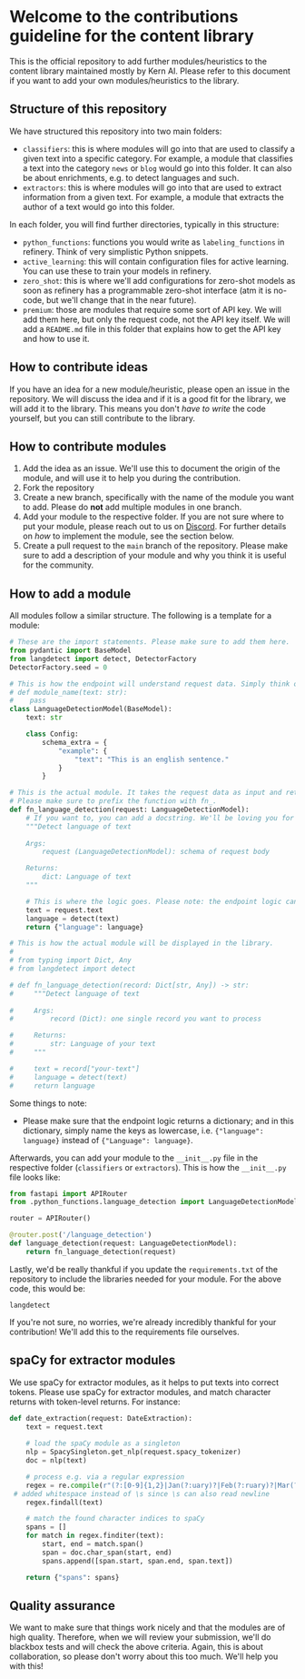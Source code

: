# Welcome to the contributions guideline for the content library
This is the official repository to add further modules/heuristics to the content library maintained mostly by Kern AI. Please refer to this document if you want to add your own modules/heuristics to the library.

## Structure of this repository
We have structured this repository into two main folders:
- `classifiers`: this is where modules will go into that are used to classify a given text into a specific category. For example, a module that classifies a text into the category `news` or `blog` would go into this folder. It can also be about enrichments, e.g. to detect languages and such.
- `extractors`: this is where modules will go into that are used to extract information from a given text. For example, a module that extracts the author of a text would go into this folder.

In each folder, you will find further directories, typically in this structure:
- `python_functions`: functions you would write as `labeling_functions` in refinery. Think of very simplistic Python snippets.
- `active_learning`: this will contain configuration files for active learning. You can use these to train your models in refinery.
- `zero_shot`: this is where we'll add configurations for zero-shot models as soon as refinery has a programmable zero-shot interface (atm it is no-code, but we'll change that in the near future).
- `premium`: those are modules that require some sort of API key. We will add them here, but only the request code, not the API key itself. We will add a `README.md` file in this folder that explains how to get the API key and how to use it.

## How to contribute ideas
If you have an idea for a new module/heuristic, please open an issue in the repository. We will discuss the idea and if it is a good fit for the library, we will add it to the library. This means you don't _have to write_ the code yourself, but you can still contribute to the library.

## How to contribute modules
1. Add the idea as an issue. We'll use this to document the origin of the module, and will use it to help you during the contribution.
2. Fork the repository
3. Create a new branch, specifically with the name of the module you want to add. Please do **not** add multiple modules in one branch.
4. Add your module to the respective folder. If you are not sure where to put your module, please reach out to us on [Discord](https://discord.gg/qf4rGCEphW). For further details on _how_ to implement the module, see the section below.
5. Create a pull request to the `main` branch of the repository. Please make sure to add a description of your module and why you think it is useful for the community.

## How to add a module
All modules follow a similar structure. The following is a template for a module:

```python
# These are the import statements. Please make sure to add them here.
from pydantic import BaseModel
from langdetect import detect, DetectorFactory 
DetectorFactory.seed = 0

# This is how the endpoint will understand request data. Simply think of this as a function signature. The below code would look as follows in "pure Python":
# def module_name(text: str):
#    pass
class LanguageDetectionModel(BaseModel):
    text: str

    class Config:
        schema_extra = {
            "example": {
                "text": "This is an english sentence."
            }
        }

# This is the actual module. It takes the request data as input and returns the output.
# Please make sure to prefix the function with fn_.
def fn_language_detection(request: LanguageDetectionModel):
    # If you want to, you can add a docstring. We'll be loving you for that :D
    """Detect language of text
        
    Args:
        request (LanguageDetectionModel): schema of request body

    Returns:
        dict: Language of text
    """

    # This is where the logic goes. Please note: the endpoint logic can look slightly different to the code that is displayed in the module itself, as requests work different than plain Python.
    text = request.text
    language = detect(text)
    return {"language": language}

# This is how the actual module will be displayed in the library.
# 
# from typing import Dict, Any
# from langdetect import detect

# def fn_language_detection(record: Dict[str, Any]) -> str:
#     """Detect language of text
        
#     Args:
#         record (Dict): one single record you want to process

#     Returns:
#         str: Language of your text
#     """

#     text = record["your-text"]
#     language = detect(text)
#     return language
```

Some things to note:
- Please make sure that the endpoint logic returns a dictionary; and in this dictionary, simply name the keys as lowercase, i.e. `{"language": language}` instead of `{"Language": language}`.

Afterwards, you can add your module to the `__init__.py` file in the respective folder (`classifiers` or `extractors`). This is how the `__init__.py` file looks like:

```python
from fastapi import APIRouter
from .python_functions.language_detection import LanguageDetectionModel, fn_language_detection

router = APIRouter()

@router.post('/language_detection')
def language_detection(request: LanguageDetectionModel):
    return fn_language_detection(request)
```

Lastly, we'd be really thankful if you update the `requirements.txt` of the repository to include the libraries needed for your module. For the above code, this would be:
```
langdetect
```

If you're not sure, no worries, we're already incredibly thankful for your contribution! We'll add this to the requirements file ourselves.

## spaCy for extractor modules
We use spaCy for extractor modules, as it helps to put texts into correct tokens. Please use spaCy for extractor modules, and match character returns with token-level returns. For instance:
```python
def date_extraction(request: DateExtraction):
    text = request.text
    
    # load the spaCy module as a singleton
    nlp = SpacySingleton.get_nlp(request.spacy_tokenizer)
    doc = nlp(text)

    # process e.g. via a regular expression
    regex = re.compile(r"(?:[0-9]{1,2}|Jan(?:uary)?|Feb(?:ruary)?|Mar(?:ch)?|Apr(?:il)?|May|Jun(?:e)?|Jul(?:y)?|Aug(?:ust)?|Sep(?:tember)?|Oct(?:ober)?|Nov(?:ember)?|Dec(?:ember)?)[\/\. -]{1}(?:[0-9]{1,2}|Jan(?:uary)?|Feb(?:ruary)?|Mar(?:ch)?|Apr(?:il)?|May|Jun(?:e)?|Jul(?:y)?|Aug(?:ust)?|Sep(?:tember)?|Oct(?:ober)?|Nov(?:ember)?|Dec(?:ember)?)[,\/\. -]{1}(?:[0-9]{2,4})")
 # added whitespace instead of \s since \s can also read newline
    regex.findall(text)

    # match the found character indices to spaCy
    spans = []
    for match in regex.finditer(text):
        start, end = match.span()
        span = doc.char_span(start, end)
        spans.append([span.start, span.end, span.text])

    return {"spans": spans}
```

## Quality assurance
We want to make sure that things work nicely and that the modules are of high quality. Therefore, when we will review your submission, we'll do blackbox tests and will check the above criteria. Again, this is about collaboration, so please don't worry about this too much. We'll help you with this!